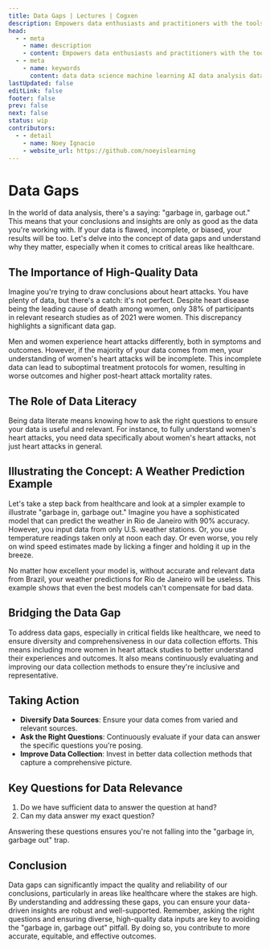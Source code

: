 ```yaml
---
title: Data Gaps | Lectures | Cogxen
description: Empowers data enthusiasts and practitioners with the tools and knowledge to unlock the potential of data.
head:
  - - meta
    - name: description
    - content: Empowers data enthusiasts and practitioners with the tools and knowledge to unlock the potential of data.
  - - meta
    - name: keywords
      content: data data science machine learning AI data analysis data-driven data enthusiasts data practitioners
lastUpdated: false
editLink: false
footer: false
prev: false
next: false
status: wip
contributors:
  - - detail
    - name: Noey Ignacio
    - website_url: https://github.com/noeyislearning
---
```


# Data Gaps

In the world of data analysis, there's a saying: "garbage in, garbage out." This means that your conclusions and insights are only as good as the data you're working with. If your data is flawed, incomplete, or biased, your results will be too. Let's delve into the concept of data gaps and understand why they matter, especially when it comes to critical areas like healthcare.

## The Importance of High-Quality Data

Imagine you're trying to draw conclusions about heart attacks. You have plenty of data, but there's a catch: it's not perfect. Despite heart disease being the leading cause of death among women, only 38% of participants in relevant research studies as of 2021 were women. This discrepancy highlights a significant data gap.

Men and women experience heart attacks differently, both in symptoms and outcomes. However, if the majority of your data comes from men, your understanding of women's heart attacks will be incomplete. This incomplete data can lead to suboptimal treatment protocols for women, resulting in worse outcomes and higher post-heart attack mortality rates.

## The Role of Data Literacy

Being data literate means knowing how to ask the right questions to ensure your data is useful and relevant. For instance, to fully understand women's heart attacks, you need data specifically about women's heart attacks, not just heart attacks in general.

## Illustrating the Concept: A Weather Prediction Example

Let's take a step back from healthcare and look at a simpler example to illustrate "garbage in, garbage out." Imagine you have a sophisticated model that can predict the weather in Rio de Janeiro with 90% accuracy. However, you input data from only U.S. weather stations. Or, you use temperature readings taken only at noon each day. Or even worse, you rely on wind speed estimates made by licking a finger and holding it up in the breeze.

No matter how excellent your model is, without accurate and relevant data from Brazil, your weather predictions for Rio de Janeiro will be useless. This example shows that even the best models can't compensate for bad data.

## Bridging the Data Gap

To address data gaps, especially in critical fields like healthcare, we need to ensure diversity and comprehensiveness in our data collection efforts. This means including more women in heart attack studies to better understand their experiences and outcomes. It also means continuously evaluating and improving our data collection methods to ensure they're inclusive and representative.

## Taking Action

- **Diversify Data Sources**: Ensure your data comes from varied and relevant sources.
- **Ask the Right Questions**: Continuously evaluate if your data can answer the specific questions you're posing.
- **Improve Data Collection**: Invest in better data collection methods that capture a comprehensive picture.

## Key Questions for Data Relevance

1. Do we have sufficient data to answer the question at hand?
2. Can my data answer my exact question?

Answering these questions ensures you're not falling into the "garbage in, garbage out" trap.

## Conclusion

Data gaps can significantly impact the quality and reliability of our conclusions, particularly in areas like healthcare where the stakes are high. By understanding and addressing these gaps, you can ensure your data-driven insights are robust and well-supported. Remember, asking the right questions and ensuring diverse, high-quality data inputs are key to avoiding the "garbage in, garbage out" pitfall. By doing so, you contribute to more accurate, equitable, and effective outcomes.
